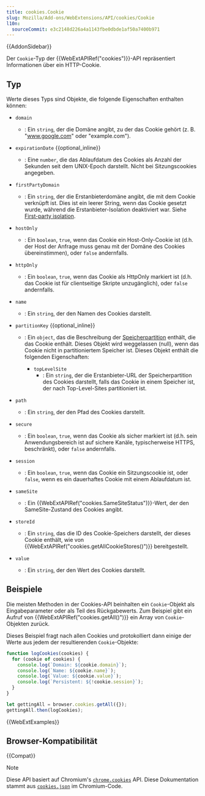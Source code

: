 ```yaml
---
title: cookies.Cookie
slug: Mozilla/Add-ons/WebExtensions/API/cookies/Cookie
l10n:
  sourceCommit: e3c2148d226a4a1143fbe0dbde1af50a7400b971
---
```


{{AddonSidebar}}

Der `Cookie`-Typ der {{WebExtAPIRef("cookies")}}-API repräsentiert Informationen über ein HTTP-Cookie.

## Typ

Werte dieses Typs sind Objekte, die folgende Eigenschaften enthalten können:

- `domain`
  - : Ein `string`, der die Domäne angibt, zu der das Cookie gehört (z. B. "www.google.com" oder "example.com").
- `expirationDate` {{optional_inline}}
  - : Eine `number`, die das Ablaufdatum des Cookies als Anzahl der Sekunden seit dem UNIX-Epoch darstellt. Nicht bei Sitzungscookies angegeben.
- `firstPartyDomain`
  - : Ein `string`, der die Erstanbieterdomäne angibt, die mit dem Cookie verknüpft ist. Dies ist ein leerer String, wenn das Cookie gesetzt wurde, während die Erstanbieter-Isolation deaktiviert war. Siehe [First-party isolation](/de/docs/Mozilla/Add-ons/WebExtensions/API/cookies#first-party_isolation).
- `hostOnly`
  - : Ein `boolean`, `true`, wenn das Cookie ein Host-Only-Cookie ist (d.h. der Host der Anfrage muss genau mit der Domäne des Cookies übereinstimmen), oder `false` andernfalls.
- `httpOnly`
  - : Ein `boolean`, `true`, wenn das Cookie als HttpOnly markiert ist (d.h. das Cookie ist für clientseitige Skripte unzugänglich), oder `false` andernfalls.
- `name`
  - : Ein `string`, der den Namen des Cookies darstellt.
- `partitionKey` {{optional_inline}}

  - : Ein `object`, das die Beschreibung der [Speicherpartition](/de/docs/Mozilla/Add-ons/WebExtensions/API/cookies#storage_partitioning) enthält, die das Cookie enthält. Dieses Objekt wird weggelassen (null), wenn das Cookie nicht in partitioniertem Speicher ist. Dieses Objekt enthält die folgenden Eigenschaften:

    - `topLevelSite`
      - : Ein `string`, der die Erstanbieter-URL der Speicherpartition des Cookies darstellt, falls das Cookie in einem Speicher ist, der nach Top-Level-Sites partitioniert ist.

- `path`
  - : Ein `string`, der den Pfad des Cookies darstellt.
- `secure`
  - : Ein `boolean`, `true`, wenn das Cookie als sicher markiert ist (d.h. sein Anwendungsbereich ist auf sichere Kanäle, typischerweise HTTPS, beschränkt), oder `false` andernfalls.
- `session`
  - : Ein `boolean`, `true`, wenn das Cookie ein Sitzungscookie ist, oder `false`, wenn es ein dauerhaftes Cookie mit einem Ablaufdatum ist.
- `sameSite`
  - : Ein {{WebExtAPIRef("cookies.SameSiteStatus")}}-Wert, der den SameSite-Zustand des Cookies angibt.
- `storeId`
  - : Ein `string`, das die ID des Cookie-Speichers darstellt, der dieses Cookie enthält, wie von {{WebExtAPIRef("cookies.getAllCookieStores()")}} bereitgestellt.
- `value`
  - : Ein `string`, der den Wert des Cookies darstellt.

## Beispiele

Die meisten Methoden in der Cookies-API beinhalten ein `Cookie`-Objekt als Eingabeparameter oder als Teil des Rückgabewerts. Zum Beispiel gibt ein Aufruf von {{WebExtAPIRef("cookies.getAll()")}} ein Array von `Cookie`-Objekten zurück.

Dieses Beispiel fragt nach allen Cookies und protokolliert dann einige der Werte aus jedem der resultierenden `Cookie`-Objekte:

```js
function logCookies(cookies) {
  for (cookie of cookies) {
    console.log(`Domain: ${cookie.domain}`);
    console.log(`Name: ${cookie.name}`);
    console.log(`Value: ${cookie.value}`);
    console.log(`Persistent: ${!cookie.session}`);
  }
}

let gettingAll = browser.cookies.getAll({});
gettingAll.then(logCookies);
```

{{WebExtExamples}}

## Browser-Kompatibilität

{{Compat}}

> [!NOTE]
> Diese API basiert auf Chromium's [`chrome.cookies`](https://developer.chrome.com/docs/extensions/reference/api/cookies#type-Cookie) API. Diese Dokumentation stammt aus [`cookies.json`](https://chromium.googlesource.com/chromium/src/+/master/chrome/common/extensions/api/cookies.json) im Chromium-Code.

<!--
// Copyright 2015 The Chromium Authors. All rights reserved.
//
// Redistribution and use in source and binary forms, with or without
// modification, are permitted provided that the following conditions are
// met:
//
//    * Redistributions of source code must retain the above copyright
// notice, this list of conditions and the following disclaimer.
//    * Redistributions in binary form must reproduce the above
// copyright notice, this list of conditions and the following disclaimer
// in the documentation and/or other materials provided with the
// distribution.
//    * Neither the name of Google Inc. nor the names of its
// contributors may be used to endorse or promote products derived from
// this software without specific prior written permission.
//
// THIS SOFTWARE IS PROVIDED BY THE COPYRIGHT HOLDERS AND CONTRIBUTORS
// "AS IS" AND ANY EXPRESS OR IMPLIED WARRANTIES, INCLUDING, BUT NOT
// LIMITED TO, THE IMPLIED WARRANTIES OF MERCHANTABILITY AND FITNESS FOR
// A PARTICULAR PURPOSE ARE DISCLAIMED. IN NO EVENT SHALL THE COPYRIGHT
// OWNER OR CONTRIBUTORS BE LIABLE FOR ANY DIRECT, INDIRECT, INCIDENTAL,
// SPECIAL, EXEMPLARY, OR CONSEQUENTIAL DAMAGES (INCLUDING, BUT NOT
// LIMITED TO, PROCUREMENT OF SUBSTITUTE GOODS OR SERVICES; LOSS OF USE,
// DATA, OR PROFITS; OR BUSINESS INTERRUPTION) HOWEVER CAUSED AND ON ANY
// THEORY OF LIABILITY, WHETHER IN CONTRACT, STRICT LIABILITY, OR TORT
// (INCLUDING NEGLIGENCE OR OTHERWISE) ARISING IN ANY WAY OUT OF THE USE
// OF THIS SOFTWARE, EVEN IF ADVISED OF THE POSSIBILITY OF SUCH DAMAGE.
-->
